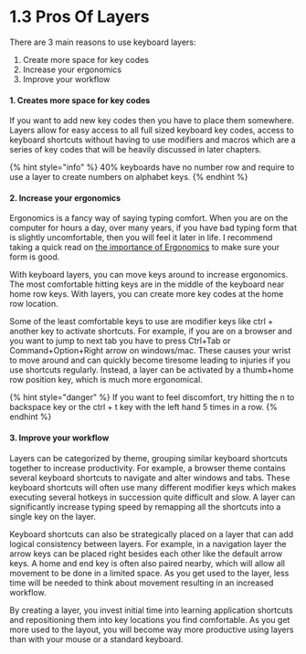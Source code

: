 # 1.3 Pros Of Layers

There are 3 main reasons to use keyboard layers:

1. Create more space for key codes
2. Increase your ergonomics
3. Improve your workflow

#### 1. Creates more space for key codes

If you want to add new key codes then you have to place them somewhere. Layers allow for easy access to all full sized keyboard key codes, access to keyboard shortcuts without having to use modifiers and macros which are a series of key codes that will be heavily discussed in later chapters.

{% hint style="info" %}
40% keyboards have no number row and require to use a layer to create numbers on alphabet keys.
{% endhint %}

#### 2. Increase your ergonomics

Ergonomics is a fancy way of saying typing comfort. When you are on the computer for hours a day, over many years, if you have bad typing form that is slightly uncomfortable, then you will feel it later in life. I recommend taking a quick read on [the importance of Ergonomics](https://www.typing.com/blog/the-importance-of-ergonomics/) to make sure your form is good.

With keyboard layers, you can move keys around to increase ergonomics. The most comfortable hitting keys are in the middle of the keyboard near home row keys. With layers, you can create more key codes at the home row location.

Some of the least comfortable keys to use are modifier keys like ctrl + another key to activate shortcuts. For example, if you are on a browser and you want to jump to next tab you have to press Ctrl+Tab or Command+Option+Right arrow on windows/mac. These causes your wrist to move around and can quickly become tiresome leading to injuries if you use shortcuts regularly. Instead, a layer can be activated by a thumb+home row position key, which is much more ergonomical.

{% hint style="danger" %}
If you want to feel discomfort, try hitting the n to backspace key or the ctrl + t key with the left hand 5 times in a row.
{% endhint %}

#### 3. Improve your workflow

Layers can be categorized by theme, grouping similar keyboard shortcuts together to increase productivity. For example, a browser theme contains several keyboard shortcuts to navigate and alter windows and tabs. These keyboard shortcuts will often use many different modifier keys which makes executing several hotkeys in succession quite difficult and slow. A layer can significantly increase typing speed by remapping all the shortcuts into a single key on the layer.

Keyboard shortcuts can also be strategically placed on a layer that can add logical consistency between layers. For example, in a navigation layer the arrow keys can be placed right besides each other like the default arrow keys. A home and end key is often also paired nearby, which will allow all movement to be done in a limited space. As you get used to the layer, less time will be needed to think about movement resulting in an increased workflow.&#x20;

By creating a layer, you invest initial time into learning application shortcuts and repositioning them into key locations you find comfortable. As you get more used to the layout, you will become way more productive using layers than with your mouse or a standard keyboard.
